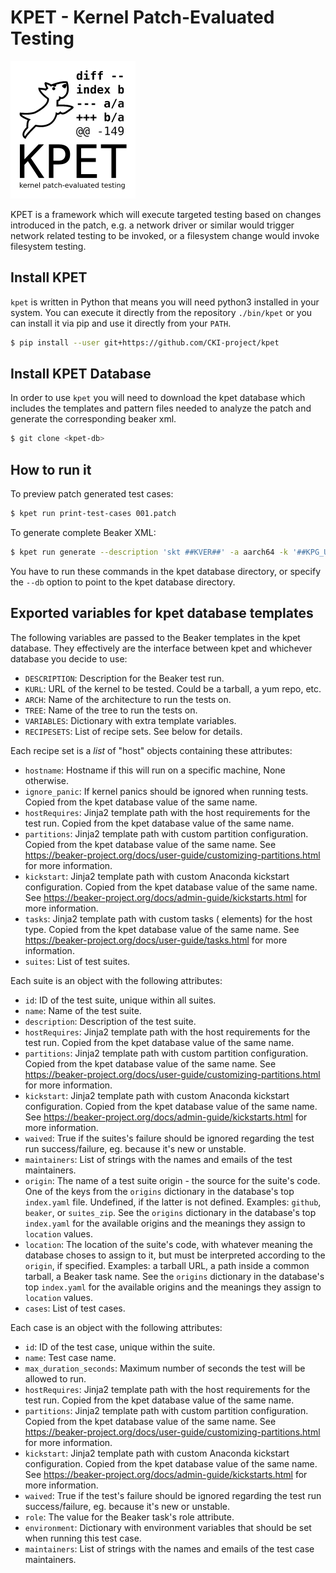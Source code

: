 KPET - Kernel Patch-Evaluated Testing
=====================================
![KPET logo](logo.png)

KPET is a framework which will execute targeted testing based on changes introduced
in the patch, e.g. a network driver or similar would trigger network related testing
to be invoked, or a filesystem change would invoke filesystem testing.  

Install KPET
-------------
`kpet` is written in Python that means you will need python3 installed in your
system. You can execute it directly from the repository `./bin/kpet` or you can
install it via pip and use it directly from your `PATH`.

```bash
$ pip install --user git+https://github.com/CKI-project/kpet
```

Install KPET Database
-------------
In order to use `kpet` you will need to download the kpet database which includes the
templates and pattern files needed to analyze the patch and generate the corresponding
beaker xml.

```bash
$ git clone <kpet-db>
```

How to run it
-------------
To preview patch generated test cases:
```bash
$ kpet run print-test-cases 001.patch
```

To generate complete Beaker XML:
```bash
$ kpet run generate --description 'skt ##KVER##' -a aarch64 -k '##KPG_URL##' -t upstream 001.patch
```

You have to run these commands in the kpet database directory, or specify
the `--db` option to point to the kpet database directory.

Exported variables for kpet database templates
----------------------------------------------
The following variables are passed to the Beaker templates in the kpet
database. They effectively are the interface between kpet and
whichever database you decide to use:

* `DESCRIPTION`: Description for the Beaker test run.
* `KURL`: URL of the kernel to be tested. Could be a tarball, a yum repo, etc.
* `ARCH`: Name of the architecture to run the tests on.
* `TREE`: Name of the tree to run the tests on.
* `VARIABLES`: Dictionary with extra template variables.
* `RECIPESETS`: List of recipe sets. See below for details.

Each recipe set is a *list* of "host" objects containing these attributes:

* `hostname`: Hostname if this will run on a specific machine, None otherwise.
* `ignore_panic`: If kernel panics should be ignored when running
  tests. Copied from the kpet database value of the same name.
* `hostRequires`: Jinja2 template path with the host requirements for
  the test run. Copied from the kpet database value of the same name.
* `partitions`: Jinja2 template path with custom partition
  configuration. Copied from the kpet database value of the same name. See
  https://beaker-project.org/docs/user-guide/customizing-partitions.html
  for more information.
* `kickstart`: Jinja2 template path with custom Anaconda kickstart
  configuration. Copied from the kpet database value of the same name. See
  https://beaker-project.org/docs/admin-guide/kickstarts.html for more
  information.
* `tasks`: Jinja2 template path with custom tasks (<task> elements)
  for the host type. Copied from the kpet database value of the same
  name. See https://beaker-project.org/docs/user-guide/tasks.html for
  more information.
* `suites`: List of test suites.

Each suite is an object with the following attributes:

* `id`: ID of the test suite, unique within all suites.
* `name`: Name of the test suite.
* `description`: Description of the test suite.
* `hostRequires`: Jinja2 template path with the host requirements for
  the test run. Copied from the kpet database value of the same name.
* `partitions`: Jinja2 template path with custom partition
  configuration. Copied from the kpet database value of the same name. See
  https://beaker-project.org/docs/user-guide/customizing-partitions.html
  for more information.
* `kickstart`: Jinja2 template path with custom Anaconda kickstart
  configuration. Copied from the kpet database value of the same name. See
  https://beaker-project.org/docs/admin-guide/kickstarts.html for more
  information.
* `waived`: True if the suites's failure should be ignored regarding the
  test run success/failure, eg. because it's new or unstable.
* `maintainers`: List of strings with the names and emails of the test
  maintainers.
* `origin`: The name of a test suite origin - the source for the suite's code.
  One of the keys from the `origins` dictionary in the database's top
  `index.yaml` file. Undefined, if the latter is not defined. Examples:
  `github`, `beaker`, or `suites_zip`. See the `origins` dictionary in the
  database's top `index.yaml` for the available origins and the meanings they
  assign to `location` values.
* `location`: The location of the suite's code, with whatever meaning the
  database choses to assign to it, but must be interpreted according to the
  `origin`, if specified. Examples: a tarball URL, a path inside a common
  tarball, a Beaker task name. See the `origins` dictionary in the database's
  top `index.yaml` for the available origins and the meanings they assign to
  `location` values.
* `cases`: List of test cases.

Each case is an object with the following attributes:

* `id`: ID of the test case, unique within the suite.
* `name`: Test case name.
* `max_duration_seconds`: Maximum number of seconds the test will be
  allowed to run.
* `hostRequires`: Jinja2 template path with the host requirements for
  the test run. Copied from the kpet database value of the same name.
* `partitions`: Jinja2 template path with custom partition
  configuration. Copied from the kpet database value of the same name. See
  https://beaker-project.org/docs/user-guide/customizing-partitions.html
  for more information.
* `kickstart`: Jinja2 template path with custom Anaconda kickstart
  configuration. Copied from the kpet database value of the same name. See
  https://beaker-project.org/docs/admin-guide/kickstarts.html for more
  information.
* `waived`: True if the test's failure should be ignored regarding the
  test run success/failure, eg. because it's new or unstable.
* `role`: The value for the Beaker task's role attribute.
* `environment`: Dictionary with environment variables that should be
  set when running this test case.
* `maintainers`: List of strings with the names and emails of the test
  case maintainers.
